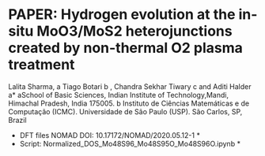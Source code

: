 # PAPER: Hydrogen evolution at the in-situ MoO3/MoS2 heterojunctions created by non-thermal O2 plasma treatment
Lalita Sharma, a Tiago Botari b , Chandra Sekhar Tiwary c and Aditi Halder a*
aSchool of Basic Sciences, Indian Institute of Technology,Mandi, Himachal Pradesh, India 175005.
b Instituto de Ciências Matemáticas e de Computação (ICMC). Universidade de São Paulo (USP). São Carlos, SP, Brazil

* DFT files NOMAD DOI: 10.17172/NOMAD/2020.05.12-1 *
* Script: Normalized_DOS_Mo48S96_Mo48S95O_Mo48S96O.ipynb *

